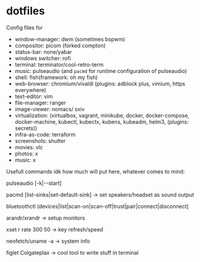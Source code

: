 # dotfiles

Config files for
* window-manager: dwm (sometimes bspwm)
* compositor: picom (forked compton)
* status-bar: none/yabar
* windows switcher: rofi
* terminal: terminator/cool-retro-term
* music: pulseaudio (and `pacmd` for runtime configuration of pulseaudio)
* shell: fish(framework: oh my fish)
* web-browser: chromium/vivaldi (plugins: 
                                 adblock plus, 
                                 vimium, 
                                 https everywhere)
* text-editor: vim
* file-manager: ranger
* image-viewer: nomacs/ sxiv
* virtualization: (virtualbox, 
                   vagrant, 
                   minikube, 
                   docker, 
                   docker-compose, 
                   docker-machine, 
                   kubectl, 
                   kubectx, 
                   kubens, 
                   kubeadm, 
                   helm3, (plugins: secrets))
* infra-as-code: terraform
* screenshots: shutter
* movies: vlc
* photos: x
* music: x



Usefull commands idk how much will put here, whatever comes to mind:


pulseaudio [-k|--start]


pacmd [list-sinks|set-default-sink] -> set speakers/headset as sound output


bluetoothctl (devices|list|scan-on|scan-off|trust|pair|connect|disconnect] 


arandr/xrandr -> setup monitors


xset r rate 300 50 -> key refresh/speed


neofetch/uname -a -> system info


figlet Colgateplax -> cool tool to write stuff in terminal
